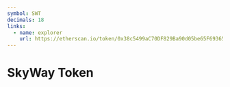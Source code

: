 ```yaml
---
symbol: SWT
decimals: 18
links:
  - name: explorer
    url: https://etherscan.io/token/0x38c5499aC70DF829Ba90d05be65F69365CeAeEf8
---
```


# SkyWay Token
